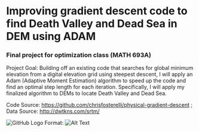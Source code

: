 # Improving gradient descent code to find Death Valley and Dead Sea in DEM using ADAM
### Final project for optimization class (MATH 693A)

Project Goal: Building off an existing code that searches for global minimum elevation from a digital elevation grid using steepest descent, I will apply an Adam (Adaptive Moment Estimation) algorithm to speed up the code and find an optimal step length for each iteration. Specifically, I will apply my finalized algorithm to DEMs to locate Death Valley and Dead Sea.

Code Source: https://github.com/chrisfosterelli/physical-gradient-descent ;
Data Source: http://dwtkns.com/srtm/ 


![GitHub Logo](/images/logo.png)
Format: ![Alt Text](url)
